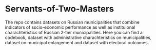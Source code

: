 # Servants-of-Two-Masters
The repo contains datasets on Russian municipalities that combine indicators of socio-economic performance
as well as instituional charachteristics of Russian 2-tier municipalities.
Here you can find a codebook, dataset with administrative charachteristics on municipalities, dataset on municipal
enlargement and dataset with electoral outcomes.

